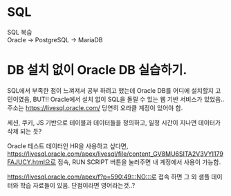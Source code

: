 # SQL
SQL 복습  
Oracle -> PostgreSQL -> MariaDB

# DB 설치 없이 Oracle DB 실습하기.
SQL에서 부족한 점이 느껴져서 공부 하려고 했는데 Oracle DB를 어디에 설치할지 고민이였음,
BUT!! Oracle에서 설치 없이 SQL을 돌릴 수 있는 웹 기반 서비스가 있었음..
주소는 https://livesql.oracle.com/
당연히 오라클 계정이 있어야 함.

세션, 쿠키, JS 기반으로 테이블과 데이터들을 정의하고, 일정 시간이 지나면 데이터가 삭제 되는 듯?

Oracle 테스트 데이터인 HR을 사용하고 싶다면,
https://livesql.oracle.com/apex/livesql/file/content_GV8MU6SITA2V3VYI179FAJUCY.html으로 접속,
RUN SCRIPT 버튼을 눌러주면 내 계정에서 사용이 가능함.

https://livesql.oracle.com/apex/f?p=590:49:::NO:::로 접속 하면 그 외 샘플 데이터와 학습 자료들이 있음.
단점이라면 영어라는것..?

